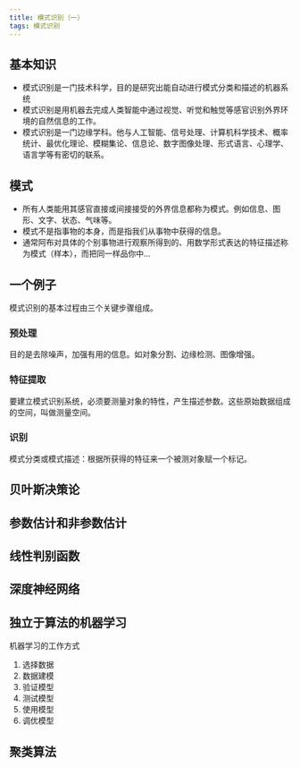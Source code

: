 ```yaml
---
title: 模式识别（一）
tags: 模式识别
---
```

## 基本知识

- 模式识别是一门技术科学，目的是研究出能自动进行模式分类和描述的机器系统
- 模式识别是用机器去完成人类智能中通过视觉、听觉和触觉等感官识别外界环境的自然信息的工作。
- 模式识别是一门边缘学科。他与人工智能、信号处理、计算机科学技术、概率统计、最优化理论、模糊集论、信息论、数字图像处理、形式语言、心理学、语言学等有密切的联系。

## 模式

- 所有人类能用其感官直接或间接接受的外界信息都称为模式。例如信息、图形、文字、状态、气味等。
- 模式不是指事物的本身，而是指我们从事物中获得的信息。
- 通常阿布对具体的个别事物进行观察所得到的、用数学形式表达的特征描述称为模式（样本），而把同一样品你中…

## 一个例子

模式识别的基本过程由三个关键步骤组成。

### 预处理

目的是去除噪声，加强有用的信息。如对象分割、边缘检测、图像增强。

### 特征提取

要建立模式识别系统，必须要测量对象的特性，产生描述参数。这些原始数据组成的空间，叫做测量空间。

### 识别

模式分类或模式描述：根据所获得的特征来一个被测对象赋一个标记。

## 贝叶斯决策论

## 参数估计和非参数估计

## 线性判别函数

## 深度神经网络

## 独立于算法的机器学习

机器学习的工作方式

1. 选择数据
2. 数据建模
3. 验证模型
4. 测试模型
5. 使用模型
6. 调优模型

## 聚类算法
